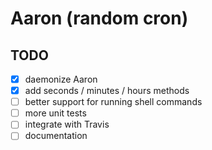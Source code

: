 # Aaron (random cron)

## TODO

- [x] daemonize Aaron
- [x] add seconds / minutes / hours methods
- [ ] better support for running shell commands
- [ ] more unit tests
- [ ] integrate with Travis
- [ ] documentation
